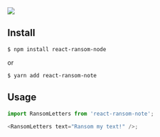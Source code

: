 <img src="https://user-images.githubusercontent.com/17026/75113855-58ae1500-561f-11ea-8287-ef2f92000b09.png" />

## Install

```
$ npm install react-ransom-node
```

or

```
$ yarn add react-ransom-note
```

## Usage

```js
import RansomLetters from 'react-ransom-note';

<RansomLetters text="Ransom my text!" />;
```
